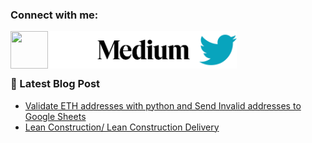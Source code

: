 
<!--
**Nkoech123/Nkoech123** is a ✨ _special_ ✨ repository because its `README.md` (this file) appears on your GitHub profile.

Here are some ideas to get you started:

- 🔭 I’m currently working on ...
- 🌱 I’m currently learning ...
- 👯 I’m looking to collaborate on ...
- 🤔 I’m looking for help with ...
- 💬 Ask me about ...
- 📫 How to reach me: ...
- 😄 Pronouns: ...
- ⚡ Fun fact: ...
![visitors](https://visitor-badge.laobi.icu/badge?page_id=Nkoech123.Nkoech123)
<a href="mailto:mailtonicholask320@gmail.com">
  <img align="left" width="60px" height=70px"  src="https://upload.wikimedia.org/wikipedia/commons/8/8c/Gmail_Icon_%282013-2020%29.svg" />
</a>
### Languages and Tools:

<a href="https://www.python.org" target="_blank"> <img align="left" alt="Python" width="26px" src="https://github.com/Aakarsh-B/trying-repos/blob/master/python-5.svg?raw=true"/> </a>


-->
### Connect with me: 

<a href="https://www.linkedin.com/in/nicholas-koech-74990010a/">
  <img align="left"  width="60px" height="60px" src="https://cdn.worldvectorlogo.com/logos/linkedin-icon-2.svg"  />
</a>

<a href="https://medium.com/@nicholaskipchumba">
    <img align="left" height="60" src="https://raw.githubusercontent.com/Medium/medium-logos/master/01_Logo/03_Two_Color/02_White_Black/PNG/RGB/Medium-Logo-Two-Color-White-Black-RGB%404x.png"/>
</a>

<a href="https://twitter.com/Nichola12870777">
  <img align="left" width="60px" src="https://github.com/Ethodeus/readme-assets/blob/master/GitHub%20Profile/Social%20media%20Icons/twitter.svg" />
</a> 





<br />
<br />
<br />

### 📝 Latest Blog Post

<!-- BLOG-POST-LIST:START -->
- [Validate ETH addresses with python and Send Invalid addresses to Google Sheets](https://medium.com/@nicholaskipchumba/validate-eth-addresses-with-python-and-send-invalid-addresses-to-google-sheets-c9d098a7b8ff)
- [Lean Construction/ Lean Construction Delivery](https://medium.com/@nicholaskipchumba/lean-construction-lean-construction-delivery-a0b48a37b372)

<!-- BLOG-POST-LIST:END -->

<br/>



<br />
<br />



<br />
<br />
